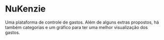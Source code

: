 

# NuKenzie 

Uma plataforma de controle de gastos. Além de alguns extras propostos, há também categorias e um gráfico para ter uma melhor visualização dos gastos. 

